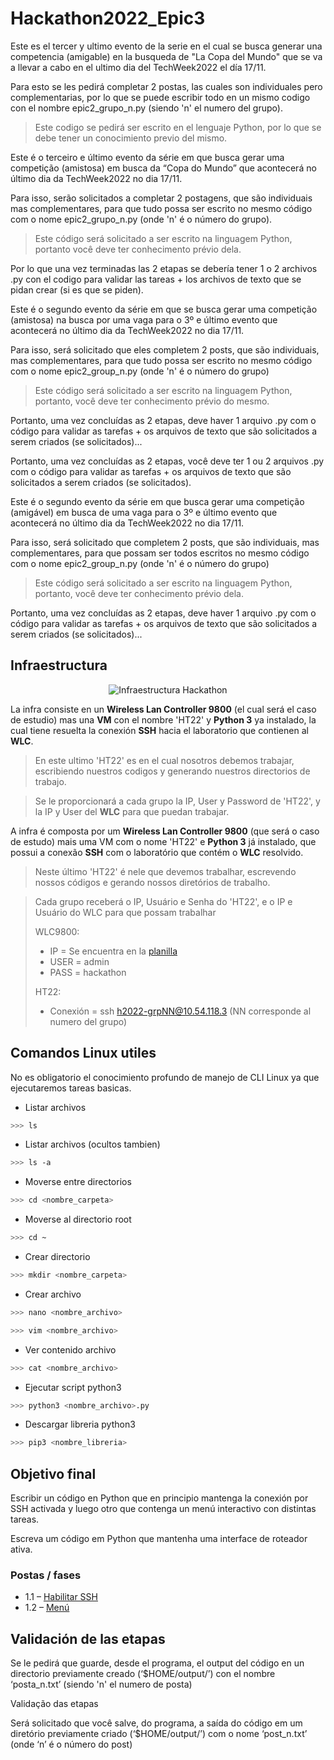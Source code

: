 # Hackathon2022_Epic3

Este es el tercer y ultimo evento de la serie en el cual se busca generar una competencia (amigable) en la busqueda de "La Copa del Mundo" que se va a llevar a cabo en el ultimo dia del TechWeek2022 el día 17/11.

Para esto se les pedirá completar 2 postas, las cuales son individuales pero complementarias, por lo que se puede escribir todo en un mismo codigo con el nombre epic2_grupo_n.py (siendo 'n' el numero del grupo).

> Este codigo se pedirá ser escrito en el lenguaje Python, por lo que se debe tener un conocimiento previo del mismo.


Este é o terceiro e último evento da série em que busca gerar uma competição (amistosa) em busca da “Copa do Mundo” que acontecerá no último dia da TechWeek2022 no dia 17/11.

Para isso, serão solicitados a completar 2 postagens, que são individuais mas complementares, para que tudo possa ser escrito no mesmo código com o nome epic2_grupo_n.py (onde 'n' é o número do grupo).

> Este código será solicitado a ser escrito na linguagem Python, portanto você deve ter conhecimento prévio dela.


Por lo que una vez terminadas las 2 etapas se debería tener 1 o 2 archivos .py con el codigo para validar las tareas + los archivos de texto que se pidan crear (si es que se piden).

Este é o segundo evento da série em que se busca gerar uma competição (amistosa) na busca por uma vaga para o 3º e último evento que acontecerá no último dia da TechWeek2022 no dia 17/11.

Para isso, será solicitado que eles completem 2 posts, que são individuais, mas complementares, para que tudo possa ser escrito no mesmo código com o nome epic2_group_n.py (onde 'n' é o número do grupo)

> Este código será solicitado a ser escrito na linguagem Python, portanto, você deve ter conhecimento prévio do mesmo.

Portanto, uma vez concluídas as 2 etapas, deve haver 1 arquivo .py com o código para validar as tarefas + os arquivos de texto que são solicitados a serem criados (se solicitados)...

Portanto, uma vez concluídas as 2 etapas, você deve ter 1 ou 2 arquivos .py com o código para validar as tarefas + os arquivos de texto que são solicitados a serem criados (se solicitados).

Este é o segundo evento da série em que busca gerar uma competição (amigável) em busca de uma vaga para o 3º e último evento que acontecerá no último dia da TechWeek2022 no dia 17/11.

Para isso, será solicitado que completem 2 posts, que são individuais, mas complementares, para que possam ser todos escritos no mesmo código com o nome epic2_group_n.py (onde 'n' é o número do grupo)

> Este código será solicitado a ser escrito na linguagem Python, portanto, você deve ter conhecimento prévio dela.

Portanto, uma vez concluídas as 2 etapas, deve haver 1 arquivo .py com o código para validar as tarefas + os arquivos de texto que são solicitados a serem criados (se solicitados)...


## Infraestructura

<p align="center">
  <img src="Postas/infraTW.png" alt="Infraestructura Hackathon"/>
</p>

La infra consiste en un **Wireless Lan Controller 9800** (el cual será el caso de estudio) mas una **VM** con el nombre 'HT22' y **Python 3** ya instalado, la cual tiene resuelta la conexión **SSH** hacia el laboratorio que contienen al **WLC**.

> En este ultimo 'HT22' es en el cual nosotros debemos trabajar, escribiendo nuestros codigos y generando nuestros directorios de trabajo.

> Se le proporcionará a cada grupo la IP, User y Password de 'HT22', y la IP y User del **WLC** para que puedan trabajar.

A infra é composta por um **Wireless Lan Controller 9800** (que será o caso de estudo) mais uma VM com o nome 'HT22' e **Python 3** já instalado, que possui a conexão **SSH** com o laboratório que contém o **WLC** resolvido.

> Neste último 'HT22' é nele que devemos trabalhar, escrevendo nossos códigos e gerando nossos diretórios de trabalho.

> Cada grupo receberá o IP, Usuário e Senha do 'HT22', e o IP e Usuário do WLC para que possam trabalhar
>
> WLC9800:
> - IP = Se encuentra en la [planilla](Archivos/Credenciales.png)
> - USER = admin
> - PASS = hackathon
>
> HT22:
> - Conexión = ssh h2022-grpNN@10.54.118.3 (NN corresponde al numero del grupo)

## Comandos Linux utiles
No es obligatorio el conocimiento profundo de manejo de CLI Linux ya que ejecutaremos tareas basicas.

- Listar archivos
~~~bash
>>> ls
~~~
- Listar archivos (ocultos tambien)
~~~bash
>>> ls -a
~~~
- Moverse entre directorios
~~~bash
>>> cd <nombre_carpeta>
~~~
- Moverse al directorio root
~~~bash
>>> cd ~
~~~
- Crear directorio
~~~bash
>>> mkdir <nombre_carpeta>
~~~
- Crear archivo
~~~bash
>>> nano <nombre_archivo>
~~~
~~~bash
>>> vim <nombre_archivo>
~~~
- Ver contenido archivo
~~~bash
>>> cat <nombre_archivo>
~~~
- Ejecutar script python3
~~~bash
>>> python3 <nombre_archivo>.py
~~~
- Descargar libreria python3
~~~bash
>>> pip3 <nombre_libreria>
~~~

## Objetivo final
Escribir un código en Python que en principio mantenga la conexión por SSH activada y luego otro que contenga un menú interactivo con distintas tareas.

Escreva um código em Python que mantenha uma interface de roteador ativa.

### Postas / fases
- 1.1 – [Habilitar SSH](Postas/P1.md)
- 1.2 – [Menú](Postas/P2.md)

## Validación de las etapas
Se le pedirá que guarde, desde el programa, el output del código en un directorio previamente creado (‘$HOME/output/’) con el nombre ‘posta_n.txt’ (siendo 'n' el numero de posta)

Validação das etapas

Será solicitado que você salve, do programa, a saída do código em um diretório previamente criado (‘$HOME/output/’) com o nome ‘post_n.txt’ (onde ‘n’ é o número do post)
